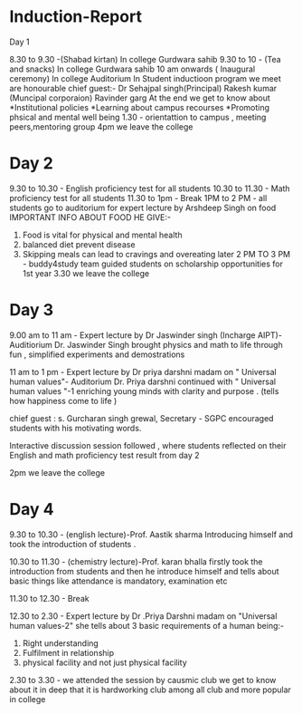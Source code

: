 # Induction-Report

Day 1 

8.30 to 9.30 -(Shabad kirtan) In college Gurdwara sahib
9.30 to 10 - (Tea and snacks) In college Gurdwara sahib
10 am onwards ( Inaugural ceremony) In college Auditorium
In Student inductioon program we meet are honourable chief guest:- 
Dr Sehajpal singh(Principal)
Rakesh kumar (Muncipal corporaion)
Ravinder garg
At the end we get to know about
*Institutional policies
*Learning about campus recourses
*Promoting phsical and mental well being
1.30 - orientattion to campus , meeting peers,mentoring group
4pm we leave the college 




# Day 2 #
9.30 to 10.30 - English proficiency test for all students 
10.30 to 11.30 - Math proficiency test for all students
11.30 to 1pm - Break
1PM to 2 PM - all students go to auditorium for expert  lecture by  Arshdeep Singh on food
IMPORTANT INFO ABOUT FOOD HE GIVE:-
1. Food is vital for physical and mental health 
2. balanced diet prevent disease
3. Skipping meals  can lead to cravings  and overeating later
2 PM TO 3 PM - buddy4study  team guided students on scholarship opportunities for 1st year
3.30  we leave the college 



# Day 3 #
9.00 am to 11 am - Expert lecture by Dr Jaswinder  singh (Incharge AIPT)-Auditiorium 
  Dr. Jaswinder Singh brought 
physics and math to life  through fun , simplified experiments and demostrations
 
11 am to 1 pm - Expert lecture by Dr priya darshni madam on " Universal human values"- Auditorium 
  Dr. Priya darshni  continued with " Universal human values "-1 enriching young minds with clarity and purpose .
(tells how  happiness come to life )

chief guest : s. Gurcharan singh grewal, Secretary - SGPC  encouraged students with his motivating  words.

Interactive  discussion session followed , where students reflected on their English  and math proficiency  test result from day 2

2pm we leave the college




# Day 4 #
9.30 to 10.30 - (english lecture)-Prof. Aastik sharma 
Introducing himself and took the introduction of students . 


10.30 to 11.30 - (chemistry lecture)-Prof.
karan bhalla
firstly took the introduction from students and then he introduce himself and tells about basic things like attendance is mandatory,  examination etc


11.30 to 12.30 - Break

12.30 to 2.30 -  Expert lecture by Dr .Priya  Darshni madam on "Universal human values-2"
she tells about 3 basic requirements of a human being:-
1. Right understanding 
2. Fulfilment in relationship 
3. physical facility and not just physical facility 

2.30 to 3.30 - we attended the session by causmic club we get to know about it in deep that it is hardworking club among all club and more popular in college

